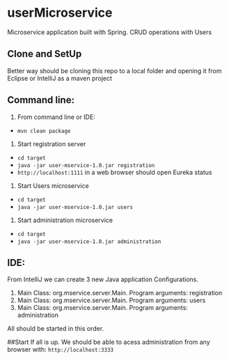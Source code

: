 # userMicroservice

Microservice application built with Spring. CRUD operations with Users

## Clone and SetUp

Better way should be cloning this repo to a local folder and opening it from Eclipse or IntelliJ as a maven project

## Command line:

   1. From command line or IDE: 
   * `mvn clean package` 
   1. Start registration server 
   * `cd target`
   * `java -jar user-mservice-1.0.jar registration`
   * `http://localhost:1111` in a web browser should open Eureka status
  
   1. Start Users microservice 
   * `cd target`
   * `java -jar user-mservice-1.0.jar users`
  
   
   1. Start administration microservice
   * `cd target`
   * `java -jar user-mservice-1.0.jar administration`
   
## IDE:

From IntelliJ we can create 3 new Java application Configurations. 
1. Main Class: org.mservice.server.Main. Program arguments: registration
2. Main Class: org.mservice.server.Main. Program arguments: users
2. Main Class: org.mservice.server.Main. Program arguments: administration

All should be started in this order.

##Start
If all is up. We should be able to acess administration from any browser with: 
`http://localhost:3333`

   
 
